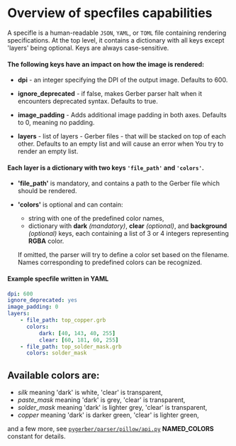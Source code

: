# Overview of specfiles capabilities

A specifle is a human-readable `JSON`, `YAML`, or `TOML` file containing rendering specifications. At the top level, it contains a dictionary with all keys except 'layers' being optional. Keys are always case-sensitive.

#### The following keys have an impact on how the image is rendered:

-   **dpi** - an integer specifying the DPI of the output image. Defaults to 600.

-   **ignore_deprecated** - if false, makes Gerber parser halt when it encounters deprecated syntax. Defaults to true.

-   **image_padding** - Adds additional image padding in both axes. Defaults to 0, meaning no padding.

-   **layers** - list of layers - Gerber files - that will be stacked on top of each other. Defaults to an empty list and will cause an error when You try to render an empty list.

#### Each layer is a dictionary with two keys `'file_path'` and `'colors'`.

-   **'file_path'** is mandatory, and contains a path to the Gerber file which should be rendered.
-   **'colors'** is optional and can contain:
    * string with one of the predefined color names,
    * dictionary with **dark** *(mandatory)*, **clear** *(optional)*, and **background** *(optional)* keys, each containing a list of 3 or 4 integers representing **RGBA** color.

    If omitted, the parser will try to define a color set based on the filename. Names corresponding to predefined colors can be recognized.

#### Example specfile written in YAML

```yaml
dpi: 600
ignore_deprecated: yes
image_padding: 0
layers:
    - file_path: top_copper.grb
      colors:
          dark: [40, 143, 40, 255]
          clear: [60, 181, 60, 255]
    - file_path: top_solder_mask.grb
      colors: solder_mask
```

## Available colors are:
- *silk* meaning 'dark' is white, 'clear' is transparent,
- *paste_mask* meaning 'dark' is grey, 'clear' is transparent,
- *solder_mask* meaning 'dark' is lighter grey, 'clear' is transparent,
- *copper* meaning 'dark' is darker green, 'clear' is lighter green,

and a few more, see [`pygerber/parser/pillow/api.py`](https://github.com/Argmaster/pygerber/blob/main/pygerber/parser/pillow/api.py#L20) **NAMED_COLORS** constant for details.

